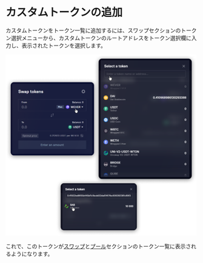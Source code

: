 # カスタムトークンの追加

カスタムトークンをトークン一覧に追加するには、スワップセクションのトークン選択メニューから、カスタムトークンのルートアドレスをトークン選択欄に入力し、表示されたトークンを選択します。

![](<../../../.gitbook/assets/image (152).png>)

これで、このトークンが[スワップ](../../swap/)と[プール](../../pools/)セクションのトークン一覧に表示されるようになります。
